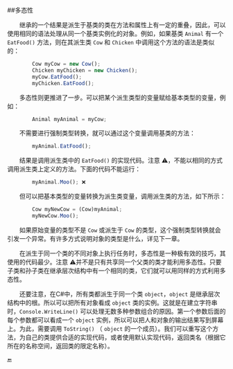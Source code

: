 ##多态性

&emsp;&emsp;继承的一个结果是派生于基类的类在方法和属性上有一定的重叠，因此，可以使用相同的语法处理从同一个基类实例化的对象。例如，如果基类 `Animal` 有一个 `EatFood()` 方法，则在其派生类 `Cow` 和 `Chicken` 中调用这个方法的语法是类似的：

```javascript
        Cow myCow = new Cow();
        Chicken myChicken = new Chicken();
        myCow.EatFood();
        myChicken.EatFood();
```

&emsp;&emsp;多态性则更推进了一步。可以把某个派生类型的变量赋给基本类型的变量，例如：

```javascript
        Animal myAnimal = myCow;
```

&emsp;&emsp;不需要进行强制类型转换，就可以通过这个变量调用基类的方法：

```javascript
        myAnimal.EatFood();
```    

&emsp;&emsp;结果是调用派生类中的 `EatFood()` 的实现代码。注意 ⚠️，不能以相同的方式调用派生类上定义的方法。下面的代码不能运行：

```javascript
        myAnimal.Moo(); ❌
```

&emsp;&emsp;但可以把基本类型的变量转换为派生类变量，调用派生类的方法，如下所示：

```javascript
        Cow myNewCow = (Cow)myAnimal;
        myNewCow.Moo();
```

&emsp;&emsp;如果原始变量的类型不是 `Cow` 或派生于 `Cow` 的类型，这个强制类型转换就会引发一个异常。有许多方式说明对象的类型是什么，详见下一章。

&emsp;&emsp;在派生于同一个类的不同对象上执行任务时，多态性是一种极有效的技巧，其使用的代码最少。注意 ⚠️并不是只有共享同一个父类的类才能利用多态性。只要子类和孙子类在继承层次结构中有一个相同的类，它们就可以用同样的方式利用多态性。

&emsp;&emsp;还要注意，在C#中，所有类都派生于同一个类 `object`，`object` 是继承层次结构中的根。所以可以把所有对象看成 `object` 类的实例。这就是在建立字符串时，`Console.WriteLine()` 可以处理无数多种参数组合的原因。第一个参数后面的每个参数都可以看成一个 `object` 实例，所以可以把人和对象的输出结果写到屏幕上。为此，需要调用 `ToString()` （ `object` 的一个成员）。我们可以重写这个方法，为自己的类提供合适的实现代码，或者使用默认实现代码，返回类名（根据它所在的名称空间，返回类的限定名称）。














🔚